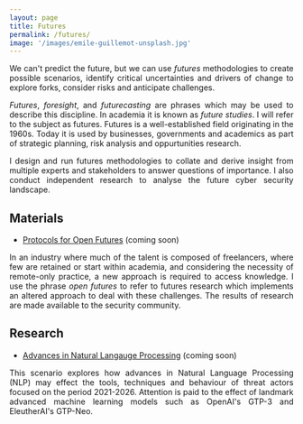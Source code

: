 ```yaml
---
layout: page
title: Futures
permalink: /futures/
image: '/images/emile-guillemot-unsplash.jpg'
---
```


<style>p { text-align: justify; }</style>

We can't predict the future, but we can use *futures* methodologies to create possible scenarios, identify critical uncertainties and drivers of change to explore forks, consider risks and anticipate challenges.

*Futures*, *foresight*, and *futurecasting* are phrases which may be used to describe this discipline. In academia it is known as *future studies*. I will refer to the subject as futures. Futures is a well-established field originating in the 1960s. Today it is used by businesses, governments and academics as part of strategic planning, risk analysis and oppurtunities research.

I design and run futures methodologies to collate and derive insight from multiple experts and stakeholders to answer questions of importance. I also conduct independent research to analyse the future cyber security landscape.

## Materials

* [Protocols for Open Futures]() (coming soon)

In an industry where much of the talent is composed of freelancers, where few are retained or start within academia, and considering the necessity of remote-only practice, a new approach is required to access knowledge. I use the phrase *open futures* to refer to futures research which implements an altered approach to deal with these challenges. The results of research are made available to the security community.

## Research

* [Advances in Natural Langauge Processing]() (coming soon)

This scenario explores how advances in Natural Language Processing (NLP) may effect the tools, techniques and behaviour of threat actors focused on the period 2021-2026. Attention is paid to the effect of landmark advanced machine learning models such as OpenAI's GTP-3 and EleutherAI's GTP-Neo.

